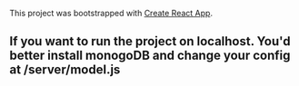 This project was bootstrapped with [Create React App](https://github.com/facebook/create-react-app).

## If you want to run the project on localhost. You'd better install monogoDB and change your config at /server/model.js



